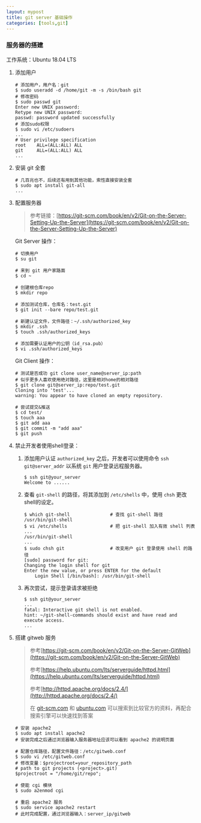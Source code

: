 ```yaml
---
layout: mypost
title: git server 基础操作
categories: [tools,git]
---
```


### 服务器的搭建

工作系统：Ubuntu 18.04 LTS

1. 添加用户

    ```shell
    # 添加用户，用户名：git
    $ sudo useradd -d /home/git -m -s /bin/bash git
    # 修改密码
    $ sudo passwd git
    Enter new UNIX password:
    Retype new UNIX password:
    passwd: password updated successfully
    # 添加sudo权限
    $ sudo vi /etc/sudoers
    ...
    # User privilege specification
    root    ALL=(ALL:ALL) ALL
    git     ALL=(ALL:ALL) ALL
    ...
    ```

2. 安装 git 全套

    ```shell
    # 几百兆也不，后续还有用到其他功能，索性直接安装全套
    $ sudo apt install git-all
    ...
    ```

3. 配置服务器

    > 参考链接：[https://git-scm.com/book/en/v2/Git-on-the-Server-Setting-Up-the-Server](https://git-scm.com/book/en/v2/Git-on-the-Server-Setting-Up-the-Server)

    Git Server 操作：

    ```shell
    # 切换用户
    $ su git

    # 来到 git 用户家路面
    $ cd ~

    # 创建根仓库repo
    $ mkdir repo

    # 添加测试仓库，仓库名：test.git
    $ git init --bare repo/test.git

    # 新建认证文件，文件路径：~/.ssh/authorized_key
    $ mkdir .ssh
    $ touch .ssh/authorized_keys

    # 添加需要认证用户的公钥（id_rsa.pub）
    $ vi .ssh/authorized_keys
    ```

    Git Client 操作：

    ```shell
    # 测试是否成功 git clone user_name@server_ip:path
    # 似乎更多人喜欢使用绝对路径，这里是相对home的相对路径
    $ git clone git@server_ip:repo/test.git
    Cloning into 'test'...
    warning: You appear to have cloned an empty repository.

    # 尝试提交&推送
    $ cd test/
    $ touch aaa
    $ git add aaa
    $ git commit -m "add aaa"
    $ git push
    ```

4. 禁止开发者使用shell登录：

   1. 添加用户认证 `authorized_key` 之后，开发者可以使用命令 `ssh git@server_addr` 以系统 `git` 用户登录远程服务器。

        ```shell
        $ ssh git@your_server
        Welcome to ......
        ```

   2. 查看 `git-shell` 的路径，将其添加到 `/etc/shells` 中，使用 `chsh` 更改shell的设定。

        ```shell
        $ which git-shell               # 查找 git-shell 路径
        /usr/bin/git-shell
        $ vi /etc/shells                # 把 git-shell 加入有效 shell 列表
        ...
        /usr/bin/git-shell
        ...
        $ sudo chsh git                 # 改变用户 git 登录使用 shell 的路径
        [sudo] password for git:
        Changing the login shell for git
        Enter the new value, or press ENTER for the default
            Login Shell [/bin/bash]: /usr/bin/git-shell
        ```

   3. 再次尝试，提示登录请求被拒绝

        ```shell
        $ ssh git@your_server
        ...
        fatal: Interactive git shell is not enabled.
        hint: ~/git-shell-commands should exist and have read and execute access.
        ...
        ```

5. 搭建 gitweb 服务

    > 参考[https://git-scm.com/book/en/v2/Git-on-the-Server-GitWeb](https://git-scm.com/book/en/v2/Git-on-the-Server-GitWeb)
    >
    > 参考[https://help.ubuntu.com/lts/serverguide/httpd.html](https://help.ubuntu.com/lts/serverguide/httpd.html)
    >
    > 参考[http://httpd.apache.org/docs/2.4/](http://httpd.apache.org/docs/2.4/)
    >
    > 在 [git-scm.com](https://git-scm.com/) 和 [ubuntu.com](https://ubuntu.com/) 可以搜索到比较官方的资料，再配合搜索引擎可以快速找到答案

    ```shell
    # 安装 apache2
    $ sudo apt install apache2
    # 安装完成之后通过浏览器输入服务器地址应该可以看到 apache2 的说明页面

    # 配置仓库路径，配置文件路径：/etc/gitweb.conf
    $ sudo vi /etc/gitweb.conf
    # 修改变量：$projectroot=your_repository_path
    # path to git projects (<project>.git)
    $projectroot = "/home/git/repo";

    # 使能 cgi 模块
    $ sudo a2enmod cgi

    # 重启 apache2 服务
    $ sudo service apache2 restart
    # 此时完成配置，通过浏览器输入：server_ip/gitweb
    ```

